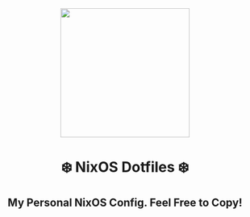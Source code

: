 <div align="center">
    <img src="https://github.com/NixOS/nixos-artwork/blob/master/logo/nix-snowflake-colours.svg?raw=true" width=256>
    <h1>❄️ NixOS Dotfiles ❄️</h1>
</div>
<h2 align="center">My Personal NixOS Config. Feel Free to Copy!</h2>
